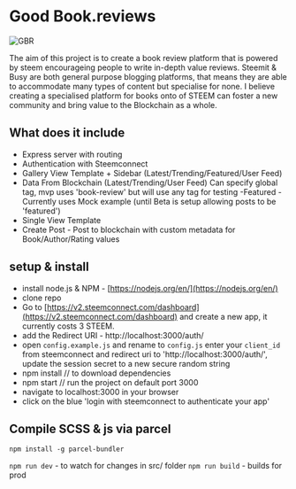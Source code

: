 # Good Book.reviews
![GBR](https://user-images.githubusercontent.com/34964560/37649910-4988b622-2c2b-11e8-81ff-bfecbb215984.png)

The aim of this project is to create a book review platform that is powered by steem encourageing people to write in-depth value reviews. Steemit & Busy are both general purpose blogging platforms, that means they are able to accommodate many types of content but specialise for none. I believe creating a specialised platform for books onto of STEEM can foster a new community and bring value to the Blockchain as a whole.

## What does it include
- Express server with routing
- Authentication with Steemconnect
- Gallery View Template + Sidebar (Latest/Trending/Featured/User Feed)
- Data From Blockchain (Latest/Trending/User Feed) Can specify global tag, mvp uses 'book-review' but will use any tag for testing
-Featured - Currently uses Mock example (until Beta is setup allowing posts to be 'featured')
- Single View Template
- Create Post - Post to blockchain with custom metadata for Book/Author/Rating values

## setup & install
- install node.js & NPM - [https://nodejs.org/en/](https://nodejs.org/en/)
- clone repo
- Go to [https://v2.steemconnect.com/dashboard](https://v2.steemconnect.com/dashboard) and create a new app, it currently costs 3 STEEM.
- add the Redirect URI - http://localhost:3000/auth/
- open ```config.example.js``` and rename to ```config.js``` enter your ```client_id``` from steemconnect and redirect uri to 'http://localhost:3000/auth/', update the session secret to a new secure random string
- npm install // to download dependencies
- npm start // run the project on default port 3000
- navigate to localhost:3000 in your browser
- click on the blue 'login with steemconnect to authenticate your app'

## Compile SCSS & js via parcel
```npm install -g parcel-bundler```

```npm run dev``` - to watch for changes in src/ folder
```npm run build``` - builds for prod
